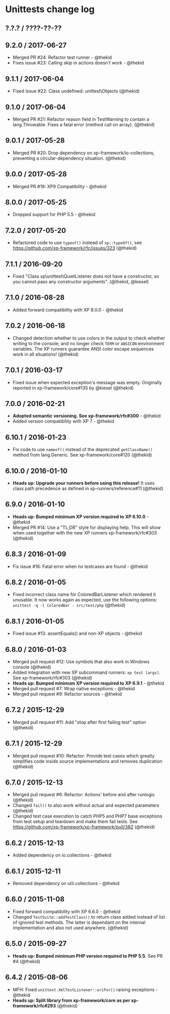 Unittests change log
====================

## ?.?.? / ????-??-??

## 9.2.0 / 2017-06-27

* Merged PR #24: Refactor test runner - @thekid
* Fixes issue #23: Calling skip in actions doesn't work - @thekid

## 9.1.1 / 2017-06-04

* Fixed issue #22: Class undefined: unittest\Objects (@thekid)

## 9.1.0 / 2017-06-04

* Merged PR #21: Refactor reason field in TestWarning to contain a
  lang.Throwable. Fixes a fatal error (method call on array).
  (@thekid)

## 9.0.1 / 2017-05-28

* Merged PR #20: Drop dependency on xp-framework/io-collections,
  preventing a circular-dependency situation.
  (@thekid)

## 9.0.0 / 2017-05-28

* Merged PR #19: XP9 Compatibility - @thekid

## 8.0.0 / 2017-05-25

* Dropped support for PHP 5.5 - @thekid

## 7.2.0 / 2017-05-20

* Refactored code to use `typeof()` instead of `xp::typeOf()`, see
  https://github.com/xp-framework/rfc/issues/323
  (@thekid)

## 7.1.1 / 2016-09-20

* Fixed "Class xp\unittest\QuietListener does not have a constructor,
  so you cannot pass any constructor arguments".
  (@thekid, @kiesel)

## 7.1.0 / 2016-08-28

* Added forward compatibility with XP 8.0.0 - @thekid

## 7.0.2 / 2016-06-18

* Changed detection whether to use colors in the output to check
  whether writing to the console; and no longer check `TERM` or
  `ANSICON` environment variables. The XP runners guarantee ANSI
  color escape sequences work in all situations!
  (@thekid)

## 7.0.1 / 2016-03-17

* Fixed issue when expected exception's message was empty. Originally
  reported in xp-framework/core#135 by @kiesel
  (@thekid)

## 7.0.0 / 2016-02-21

* **Adopted semantic versioning. See xp-framework/rfc#300** - @thekid 
* Added version compatibility with XP 7 - @thekid

## 6.10.1 / 2016-01-23

* Fix code to use `nameof()` instead of the deprecated `getClassName()`
  method from lang.Generic. See xp-framework/core#120
  (@thekid)

## 6.10.0 / 2016-01-10

* **Heads up: Upgrade your runners before using this release!**
  It uses class path precedence as defined in xp-runners/reference#11
  (@thekid)

## 6.9.0 / 2016-01-10

* **Heads up: Bumped minimum XP version required to XP 6.10.0** - @thekid
* Merged PR #14: Use a "TL;DR" style for displaying help. This will show
  when used together with the new XP runners xp-framework/rfc#303
  (@thekid)

## 6.8.3 / 2016-01-09

* Fix issue #16: Fatal error when no testcases are found - @thekid

## 6.8.2 / 2016-01-05

* Fixed incorrect class name for ColoredBarListener which rendered it
  unusable. It now works again as expected, use the following options:
  `unittest -q -l ColoredBar - src/test/php`
  (@thekid)

## 6.8.1 / 2016-01-05

* Fixed issue #13: assertEquals() and non-XP objects - @thekid

## 6.8.0 / 2016-01-03

* Merged pull request #12: Use symbols that also work in Windows console
  (@thekid)
* Added integration with new XP subcommand runners: `xp test [args]`.
  See xp-framework/rfc#303
  (@thekid)
* **Heads up: Bumped minimum XP version required to XP 6.9.1** - @thekid
* Merged pull request #7: Wrap native exceptions - @thekid
* Merged pull request #9: Refactor sources - @thekid

## 6.7.2 / 2015-12-29

* Merged pull request #11: Add "stop after first failing test" option
  (@thekid)

## 6.7.1 / 2015-12-29

* Merged pull request #10: Refactor: Provide test cases which greatly
  simplifies code inside source implementations and removes duplication
  (@thekid)

## 6.7.0 / 2015-12-13

* Merged pull request #6: Refactor: Actions' before and after runlogic
  (@thekid)
* Changed `fail()` to also work without actual and expected parameters
  (@thekid)
* Changed test case execution to catch PHP5 and PHP7 base exceptions
  from test setup and teardown and make them fail tests.
  See https://github.com/xp-framework/xp-framework/pull/382
  (@thekid)

## 6.6.2 / 2015-12-13

* Added dependency on io.collections - @thekid

## 6.6.1 / 2015-12-11

* Removed dependency on util.collections - @thekid

## 6.6.0 / 2015-11-08

* Fixed forward compatibility with XP 6.6.0 - @thekid
* Changed `TestSuite::addTestClass()` to return class added instead of
  list of ignored test methods. The latter is dependant on the internal
  implementation and also not used anywhere.
  (@thekid)

## 6.5.0 / 2015-09-27

* **Heads up: Bumped minimum PHP version required to PHP 5.5**. See PR #4
  (@thekid)

## 6.4.2 / 2015-08-06

* MFH: Fixed `unittest.XmlTestListener::uriFor()` raising exceptions - @thekid
* **Heads up: Split library from xp-framework/core as per xp-framework/rfc#293**
  (@thekid)
